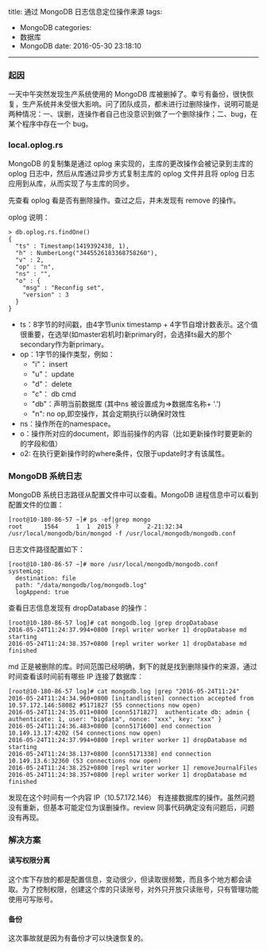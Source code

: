 title: 通过 MongoDB 日志信息定位操作来源
tags:
  - MongoDB
categories:
  - 数据库
  - MongoDB
date: 2016-05-30 23:18:10
---

### 起因

一天中午突然发现生产系统使用的 MongoDB 库被删掉了。幸亏有备份，很快恢复，生产系统并未受很大影响。问了团队成员，都未进行过删除操作，说明可能是两种情况：一、误删，连操作者自己也没意识到做了一个删除操作；二、bug，在某个程序中存在一个 bug。

<!-- more -->

### local.oplog.rs

MongoDB 的复制集是通过 oplog 来实现的，主库的更改操作会被记录到主库的 oplog 日志中，然后从库通过异步方式复制主库的 oplog 文件并且将 oplog 日志应用到从库，从而实现了与主库的同步。

先查看 oplog 看是否有删除操作。查过之后，并未发现有 remove 的操作。

oplog 说明：

    > db.oplog.rs.findOne()
    {
      "ts" : Timestamp(1419392438, 1),
      "h" : NumberLong("3445526183368758260"),
      "v" : 2,
      "op" : "n",
      "ns" : "",
      "o" : {
        "msg" : "Reconfig set",
        "version" : 3
      }
    }

- ts：8字节的时间戳，由4字节unix timestamp + 4字节自增计数表示。这个值很重要，在选举(如master宕机时)新primary时，会选择ts最大的那个secondary作为新primary。
- op：1字节的操作类型，例如：
  - "i"： insert
  - "u"： update
  - "d"： delete
  - "c"： db cmd
  - "db"：声明当前数据库 (其中ns 被设置成为=>数据库名称+ '.')
  - "n":  no op,即空操作，其会定期执行以确保时效性
- ns：操作所在的namespace。
- o：操作所对应的document，即当前操作的内容（比如更新操作时要更新的的字段和值）
- o2: 在执行更新操作时的where条件，仅限于update时才有该属性。

### MongoDB 系统日志

MongoDB 系统日志路径从配置文件中可以查看。MongoDB 进程信息中可以看到配置文件的位置：

    [root@10-180-86-57 ~]# ps -ef|grep mongo
    root      1564     1  1  2015 ?        2-21:32:34 /usr/local/mongodb/bin/mongod -f /usr/local/mongodb/mongodb.conf

日志文件路径配置如下：

    [root@10-180-86-57 ~]# more /usr/local/mongodb/mongodb.conf
    systemLog:
      destination: file
      path: "/data/mongodb/log/mongodb.log"
      logAppend: true

查看日志信息发现有 dropDatabase 的操作：

    [root@10-180-86-57 log]# cat mongodb.log |grep dropDatabase
    2016-05-24T11:24:37.994+0800 [repl writer worker 1] dropDatabase md starting
    2016-05-24T11:24:38.357+0800 [repl writer worker 1] dropDatabase md finished

md 正是被删除的库。时间范围已经明确，剩下的就是找到删除操作的来源，通过时间查看该时间前有哪些 IP 连接了数据库：

    [root@10-180-86-57 log]# cat mongodb.log |grep "2016-05-24T11:24"
    2016-05-24T11:24:34.960+0800 [initandlisten] connection accepted from 10.57.172.146:58082 #5171827 (55 connections now open)
    2016-05-24T11:24:35.011+0800 [conn5171827]  authenticate db: admin { authenticate: 1, user: "bigdata", nonce: "xxx", key: "xxx" }
    2016-05-24T11:24:36.483+0800 [conn5171600] end connection 10.149.13.17:4202 (54 connections now open)
    2016-05-24T11:24:37.994+0800 [repl writer worker 1] dropDatabase md starting
    2016-05-24T11:24:38.137+0800 [conn5171338] end connection 10.149.13.6:32360 (53 connections now open)
    2016-05-24T11:24:38.252+0800 [repl writer worker 1] removeJournalFiles
    2016-05-24T11:24:38.357+0800 [repl writer worker 1] dropDatabase md finished

发现在这个时间有一个内容 IP（10.57.172.146） 有连接数据库的操作。虽然问题没有重新，但基本可能定位为误删操作。review 同事代码确定没有问题后，问题没有再现。

### 解决方案
#### 读写权限分离

这个库下存放的都是配置信息，变动很少，但读取很频繁，而且多个地方都会读取。为了控制权限，创建这个库的只读账号，对外只开放只读账号，只有管理功能使用可写账号。

#### 备份

这次事故就是因为有备份才可以快速恢复的。
